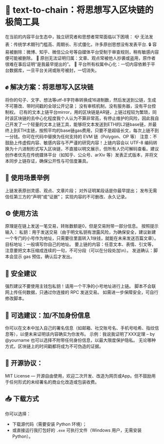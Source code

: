 # 🧠 text-to-chain：将思想写入区块链的极简工具
在当前的内容平台生态中，独立研究者和思想者常常面临以下困境：
📪 无法发表：传统学术期刊门槛高、周期长、形式僵化，许多原创思想没有发表平台.
🔒 容易被删除：微博、知乎、微信公众号等自媒体平台受制于审查规则，稍有敏感内容便可能被删除。
🧾 原创无法证明归属：文章、观点常被他人抄袭或盗用，原作者很难在事后证明“是我最早提出的”。
💬 平台所有权属中心化：一切内容依赖于平台数据库，一旦平台关闭或账号被封，一切消失。

## ✊ 解决方案：将思想写入区块链
将你的句子、文字、想法等utf-8字符串转换成16进制数，然后发送到公链，生成不可篡改、带时间戳的全球公开记录； 没有审核机制，没有服务器，没有平台控制权。
已有的文本上链平台mirror，用的区块链是AR链，上链过程较为繁琐，同时该区块链的去中心化程度我个人认为不算非常高，有停止维护的风险，因此我自己开发了一个轻量的文本上链工具，能够将文本发送到ETH的L2链base链，并最终上到ETH主链，按照平均的base链gas费用，只要不是超级长文，每次上链不到一分钱。你可在代码中替换为任何支持的 EVM 链（Polygon、OP 等）
注意：不鼓励上传虚假内容、敏感内容与不严谨的研究内容！上链内容会以 UTF-8 编码转换为十六进制形式写入区块链，不直接以明文展示，但所有人仍可解码查看。建议创作者优先在传统媒体平台（如知乎、公众号、arXiv 等）发表正式版本，并将文本同步上链存证，确保公开性与可信度兼具。

## 🌟 使用场景举例
上链发表原创灵感、观点、文章片段；
对外证明某段话是你最早提出；
发布无需信任第三方的“声明”或“证据”；
实现内容的不可删改、永久记录。
 
## ⚙️ 使用方法
原理是在链上发送一笔交易，转账数额是0，但是交易附带一部分信息。
按照提示输入：
 私钥：用于发送交易（由于明文私钥有泄露风险，为确保安全，建议新建一个专门的小号作为地址，只需要往里面转入1块钱，就能在未来发送百篇文章）。
 目标地址：一般填写你自己的地址。
 要上链的内容：任意文本、表情、引文等，注意要把文本压缩成连续的一句，不可分段（可以在分段处加\n）。
 发送确认：脚本会显示 gas 预估，确认后才发出。
 
## 🔐 安全建议
 强烈建议不要使用主钱包私钥！请用一个干净的小号地址进行上链。
 脚本不会联网上传任何数据，只通过你连接的 RPC 发送交易。
 如需进一步保障安全，可自行修改脚本。
 
## 🧠 可选建议：加/不加身份信息
 你可以在文本中加入自己的署名信息（如邮箱、社交账号名、手机号哈希、指纹信息等），以便未来证明该内容确实为你发布。
 示例：我说我证明了XXX定理 – by @yourname
 也可以选择不附带任何身份信息，以最大限度保护隐私。
无论哪种方式，区块链上的时间戳都将成为不可伪造的证据。

## 📄 开源协议：
MIT License — 开源自由使用，欢迎二次开发、改造为网页或App。但不鼓励用于任何形式的未经署名的商业化改造或包装收费。

## 📥 下载方式
你可以选择：
- 下载源代码（需要安装 Python 环境）；
- 或直接运行我打包好的 `.exe` 可执行文件（Windows 用户，无需安装Python）。
